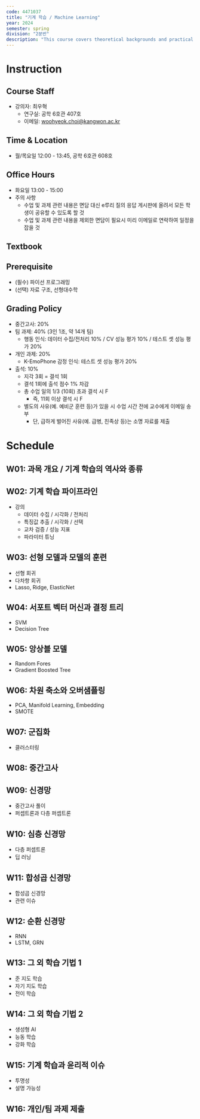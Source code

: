 ```yaml
---
code: 4471037
title: "기계 학습 / Machine Learning"
year: 2024
semester: spring
division: "2분반"
description: "This course covers theoretical backgrounds and practical implementation of different machine learning techniques, including supervised learning, unsupervised learning, deep learning, active learning, anmd reinforcement learning. In addition, it explores the entire pipeline to build applications of machine learning with practices. Furthermore, it provides a broad introduction to ethical issues relevant to machine learning."
---
```

# Instruction
## Course Staff
* 강의자: 최우혁
    * 연구실: 공학 6호관 407호
    * 이메일: woohyeok.choi@kangwon.ac.kr

## Time & Location
* 월/목요일 12:00 - 13:45, 공학 6호관 608호

## Office Hours
* 화요일 13:00 - 15:00
* 주의 사항
    * 수업 및 과제 관련 내용은 면담 대신 e루리 질의 응답 게시판에 올려서 모든 학생이 공유할 수 있도록 할 것
    * 수업 및 과제 관련 내용을 제외한 면담이 필요시 미리 이메일로 연락하여 일정을 잡을 것

## Textbook

## Prerequisite
* (필수) 파이선 프로그래밍
* (선택) 자료 구조, 선형대수학

## Grading Policy
- 중간고사: 20%
- 팀 과제: 40% (3인 1조, 약 14개 팀)
  - 행동 인식: 데이터 수집/전처리 10% / CV 성능 평가 10% / 테스트 셋 성능 평가 20%
- 개인 과제: 20%
  - K-EmoPhone 감정 인식: 테스트 셋 성능 평가 20%
- 출석: 10%
  - 지각 3회 = 결석 1회
  - 결석 1회에 출석 점수 1% 차감
  - 총 수업 일의 1/3 (10회) 초과 결석 시 F
    - 즉, 11회 이상 결석 시 F
  - 별도의 사유(예. 예비군 훈련 등)가 있을 시 수업 시간 전에 교수에게 이메일 송부
    - 단, 급하게 벌어진 사유(예. 급병, 친족상 등)는 소명 자료를 제출

# Schedule
## W01: 과목 개요 / 기계 학습의 역사와 종류

## W02: 기계 학습 파이프라인
- 강의
  - 데이터 수집 / 시각화 / 전처리
  - 특징값 추출 / 시각화 / 선택
  - 교차 검증 / 성능 지표
  - 파라미터 튜닝

## W03: 선형 모델과 모델의 훈련
- 선형 회귀
- 다차항 회귀
- Lasso, Ridge, ElasticNet

## W04: 서포트 벡터 머신과 결정 트리
- SVM
- Decision Tree

## W05: 앙상블 모델
- Random Fores
- Gradient Boosted Tree

## W06: 차원 축소와 오버샘플링
- PCA, Manifold Learning, Embedding
- SMOTE

## W07: 군집화
- 클러스터링

## W08: 중간고사

## W09: 신경망
- 중간고사 풀이
- 퍼셉트론과 다층 퍼셉트론

## W10: 심층 신경망
- 다층 퍼셉트론
- 딥 러닝

## W11: 합성곱 신경망
- 합성곱 신경망
- 관련 이슈

## W12: 순환 신경망
- RNN
- LSTM, GRN

## W13: 그 외 학습 기법 1
- 준 지도 학습
- 자기 지도 학습
- 전이 학습

## W14: 그 외 학습 기법 2
- 생성형 AI
- 능동 학습
- 강화 학습

## W15: 기계 학습과 윤리적 이슈
- 투명성
- 설명 가능성

## W16: 개인/팀 과제 제출
